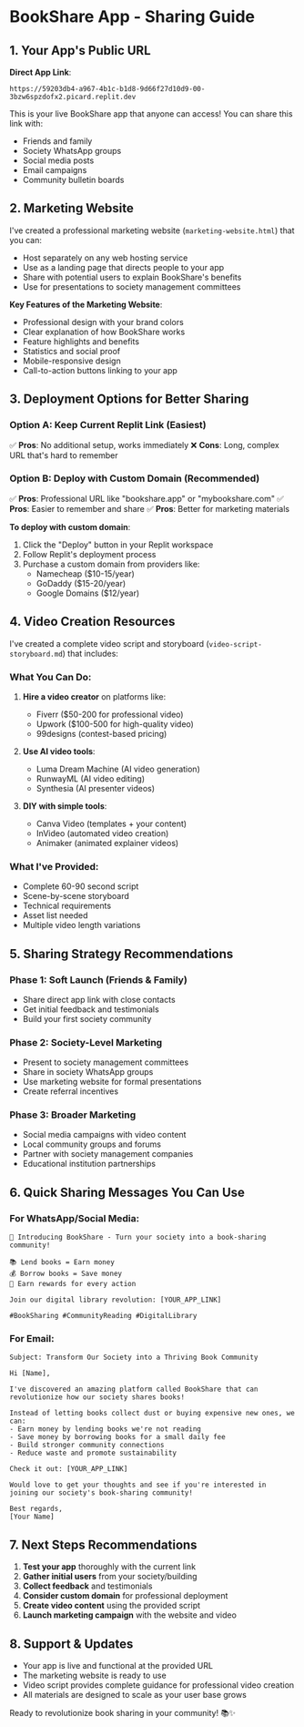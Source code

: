# BookShare App - Sharing Guide

## 1. Your App's Public URL

**Direct App Link**: 
```
https://59203db4-a967-4b1c-b1d8-9d66f27d10d9-00-3bzw6spzdofx2.picard.replit.dev
```

This is your live BookShare app that anyone can access! You can share this link with:
- Friends and family
- Society WhatsApp groups
- Social media posts
- Email campaigns
- Community bulletin boards

## 2. Marketing Website

I've created a professional marketing website (`marketing-website.html`) that you can:
- Host separately on any web hosting service
- Use as a landing page that directs people to your app
- Share with potential users to explain BookShare's benefits
- Use for presentations to society management committees

**Key Features of the Marketing Website**:
- Professional design with your brand colors
- Clear explanation of how BookShare works
- Feature highlights and benefits
- Statistics and social proof
- Mobile-responsive design
- Call-to-action buttons linking to your app

## 3. Deployment Options for Better Sharing

### Option A: Keep Current Replit Link (Easiest)
✅ **Pros**: No additional setup, works immediately
❌ **Cons**: Long, complex URL that's hard to remember

### Option B: Deploy with Custom Domain (Recommended)
✅ **Pros**: Professional URL like "bookshare.app" or "mybookshare.com"
✅ **Pros**: Easier to remember and share
✅ **Pros**: Better for marketing materials

**To deploy with custom domain**:
1. Click the "Deploy" button in your Replit workspace
2. Follow Replit's deployment process
3. Purchase a custom domain from providers like:
   - Namecheap ($10-15/year)
   - GoDaddy ($15-20/year)
   - Google Domains ($12/year)

## 4. Video Creation Resources

I've created a complete video script and storyboard (`video-script-storyboard.md`) that includes:

### What You Can Do:
1. **Hire a video creator** on platforms like:
   - Fiverr ($50-200 for professional video)
   - Upwork ($100-500 for high-quality video)
   - 99designs (contest-based pricing)

2. **Use AI video tools**:
   - Luma Dream Machine (AI video generation)
   - RunwayML (AI video editing)
   - Synthesia (AI presenter videos)

3. **DIY with simple tools**:
   - Canva Video (templates + your content)
   - InVideo (automated video creation)
   - Animaker (animated explainer videos)

### What I've Provided:
- Complete 60-90 second script
- Scene-by-scene storyboard
- Technical requirements
- Asset list needed
- Multiple video length variations

## 5. Sharing Strategy Recommendations

### Phase 1: Soft Launch (Friends & Family)
- Share direct app link with close contacts
- Get initial feedback and testimonials
- Build your first society community

### Phase 2: Society-Level Marketing
- Present to society management committees
- Share in society WhatsApp groups
- Use marketing website for formal presentations
- Create referral incentives

### Phase 3: Broader Marketing
- Social media campaigns with video content
- Local community groups and forums
- Partner with society management companies
- Educational institution partnerships

## 6. Quick Sharing Messages You Can Use

### For WhatsApp/Social Media:
```
🚀 Introducing BookShare - Turn your society into a book-sharing community!

📚 Lend books = Earn money
💰 Borrow books = Save money
🎁 Earn rewards for every action

Join our digital library revolution: [YOUR_APP_LINK]

#BookSharing #CommunityReading #DigitalLibrary
```

### For Email:
```
Subject: Transform Our Society into a Thriving Book Community

Hi [Name],

I've discovered an amazing platform called BookShare that can revolutionize how our society shares books!

Instead of letting books collect dust or buying expensive new ones, we can:
- Earn money by lending books we're not reading
- Save money by borrowing books for a small daily fee
- Build stronger community connections
- Reduce waste and promote sustainability

Check it out: [YOUR_APP_LINK]

Would love to get your thoughts and see if you're interested in joining our society's book-sharing community!

Best regards,
[Your Name]
```

## 7. Next Steps Recommendations

1. **Test your app** thoroughly with the current link
2. **Gather initial users** from your society/building
3. **Collect feedback** and testimonials
4. **Consider custom domain** for professional deployment
5. **Create video content** using the provided script
6. **Launch marketing campaign** with the website and video

## 8. Support & Updates

- Your app is live and functional at the provided URL
- The marketing website is ready to use
- Video script provides complete guidance for professional video creation
- All materials are designed to scale as your user base grows

Ready to revolutionize book sharing in your community! 📚✨